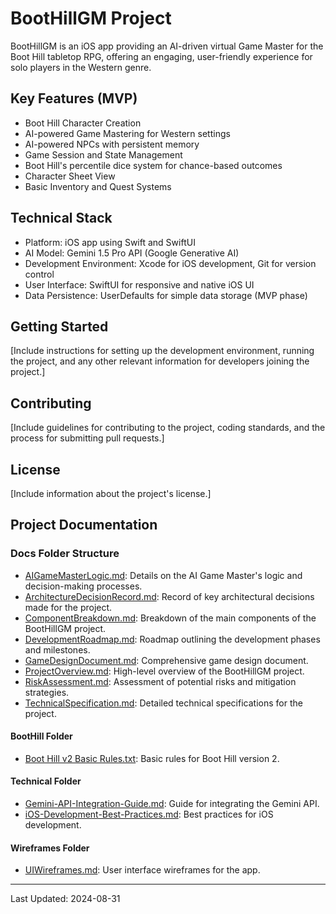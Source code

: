 # BootHillGM Project

BootHillGM is an iOS app providing an AI-driven virtual Game Master for the Boot Hill tabletop RPG, offering an engaging, user-friendly experience for solo players in the Western genre.

## Key Features (MVP)

- Boot Hill Character Creation
- AI-powered Game Mastering for Western settings
- AI-powered NPCs with persistent memory
- Game Session and State Management
- Boot Hill's percentile dice system for chance-based outcomes
- Character Sheet View
- Basic Inventory and Quest Systems

## Technical Stack

- Platform: iOS app using Swift and SwiftUI
- AI Model: Gemini 1.5 Pro API (Google Generative AI)
- Development Environment: Xcode for iOS development, Git for version control
- User Interface: SwiftUI for responsive and native iOS UI
- Data Persistence: UserDefaults for simple data storage (MVP phase)

## Getting Started

[Include instructions for setting up the development environment, running the project, and any other relevant information for developers joining the project.]

## Contributing

[Include guidelines for contributing to the project, coding standards, and the process for submitting pull requests.]

## License

[Include information about the project's license.]

## Project Documentation

### Docs Folder Structure

- [AIGameMasterLogic.md](Docs/AIGameMasterLogic.md): Details on the AI Game Master's logic and decision-making processes.
- [ArchitectureDecisionRecord.md](Docs/ArchitectureDecisionRecord.md): Record of key architectural decisions made for the project.
- [ComponentBreakdown.md](Docs/ComponentBreakdown.md): Breakdown of the main components of the BootHillGM project.
- [DevelopmentRoadmap.md](Docs/DevelopmentRoadmap.md): Roadmap outlining the development phases and milestones.
- [GameDesignDocument.md](Docs/GameDesignDocument.md): Comprehensive game design document.
- [ProjectOverview.md](Docs/ProjectOverview.md): High-level overview of the BootHillGM project.
- [RiskAssessment.md](Docs/RiskAssessment.md): Assessment of potential risks and mitigation strategies.
- [TechnicalSpecification.md](Docs/TechnicalSpecification.md): Detailed technical specifications for the project.

#### BootHill Folder
- [Boot Hill v2 Basic Rules.txt](Docs/BootHill/Boot%20Hill%20v2%20Basic%20Rules.txt): Basic rules for Boot Hill version 2.

#### Technical Folder
- [Gemini-API-Integration-Guide.md](Docs/Technical/Gemini-API-Integration-Guide.md): Guide for integrating the Gemini API.
- [iOS-Development-Best-Practices.md](Docs/Technical/iOS-Development-Best-Practices.md): Best practices for iOS development.

#### Wireframes Folder
- [UIWireframes.md](Docs/Wireframes/UIWireframes.md): User interface wireframes for the app.


---

Last Updated: 2024-08-31